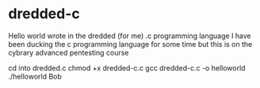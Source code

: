 # dredded-c
Hello world wrote in the dredded (for me) .c programming language
I have been ducking the c programming language for some time but this is on the cybrary advanced pentesting course

cd into dredded.c
chmod +x dredded-c.c
gcc dredded-c.c -o helloworld
./helloworld Bob


